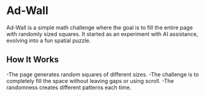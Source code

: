 # **Ad-Wall**

Ad-Wall is a simple math challenge where the goal is to fill the entire page with randomly sized squares. It started as an experiment with AI assistance, evolving into a fun spatial puzzle.

## **How It Works**
-The page generates random squares of different sizes.
-The challenge is to completely fill the space without leaving gaps or using scroll.
-The randomness creates different patterns each time.

